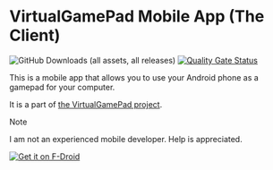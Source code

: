 # VirtualGamePad Mobile App (The Client)

![GitHub Downloads (all assets, all releases)](https://img.shields.io/github/downloads/kitswas/VirtualGamePad-Mobile/total) [![Quality Gate Status](https://sonarcloud.io/api/project_badges/measure?project=kitswas_VirtualGamePad-Mobile&metric=alert_status)](https://sonarcloud.io/summary/new_code?id=kitswas_VirtualGamePad-Mobile)

This is a mobile app that allows you to use your Android phone as a gamepad for your computer.

It is a part of [the VirtualGamePad project](https://kitswas.github.io/VirtualGamePad/).

> [!NOTE]  
> I am not an experienced mobile developer. Help is appreciated.

[![Get it on F-Droid](https://f-droid.org/badge/get-it-on.png)](https://f-droid.org/packages/io.github.kitswas.virtualgamepadmobile/)
